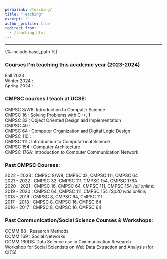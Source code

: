 ```yaml
---
permalink: /teaching/
title: "Teaching"
excerpt: ""
author_profile: true
redirect_from: 
  - /teaching.html
---
```


-----
{% include base_path %}

### Courses I'm teaching this academic year (2023-2024)
Fall   2023 : <br>
Winter 2024 : <br>
Spring 2024 : <br>

### CMPSC courses I teach at UCSB:
CMPSC 8/W8: Introduction to Computer Science<br>
CMPSC 16  : Solving Problems with C++, 1<br>
CMPSC 32  : Object Oriented Design and Implementation<br>
CMPSC 40  : <br>
CMPSC 64  : Computer Organization and Digital Logic Design<br>
CMPSC 110 : <br>
CMPSC 111 : Introduction to Computational Science<br>
CMPSC 154 : Computer Architecture<br>
CMPSC 176A: Introduction to Computer Communication Network<br>

<div class="less_important_text">
<h3>Past CMPSC Courses:</h3>
<p>
2022 - 2023 : CMPSC 8/W8, CMPSC 32, CMPSC 111, CMPSC 64<br>
2021 - 2022 : CMPSC 32, CMPSC 111, CMPSC 154, CMPSC 176A<br>
2020 - 2021 : CMPSC 16, CMPSC 64, CMPSC 111, CMPSC 154 <em>(all online)</em><br>
2019 - 2020 : CMPSC 64, CMPSC 111, CMPSC 154 <em>(Sp20 was online)</em><br>
2018 - 2019 : CMPSC 8, CMPSC 64, CMPSC 111<br>
2017 - 2018 : CMPSC 8, CMPSC 16, CMPSC 64<br>
2016 - 2017 : CMPSC 8, CMPSC 16, CMPSC 64<br>
</p>
<h3>Past Communication/Social Science Courses & Workshops:</h3>
<p>
COMM 88   : Research Methods <br>
COMM 169  : Social Networks <br>
COMM 160DS: Data Science use in Communication Research <br>
Workshop for Social Scientists on Web Data Extraction and Analysis (for CITS)<br>
</p></div>
